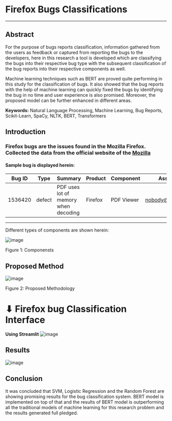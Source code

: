 # Firefox Bugs Classifications
----
## Abstract
For the purpose of bugs reports classification, information gathered from the users as feedback or captured from reporting the bugs to the developers, here in this research a tool is developed which are classifying the bugs into their respective bug type with the subsequent classification of the bug reports into their respective components as well. 

Machine learning techniques such as BERT are proved quite performing in this study for the classification of bugs. It also showed that the bug reports with the help of machine learning can quickly fixed the bugs by identifying the bug in no time and user experience is also promised. Moreover, the proposed model can be further enhanced in different areas. 

**Keywords:** Natural Language Processing, Machine Learning, Bug Reports, Scikit-Learn, SpaCy, NLTK, BERT, Transformers

## Introduction
### Firefox bugs are the issues found in the Mozilla Firefox. Collected the data from the official website of the [Mozilla](https://bugzilla.mozilla.org/describecomponents.cgi)
#### Sample bug is displayed herein:

|Bug ID |	Type	| Summary	| Product	| Component |	Assignee |Status	| Resolution	| Updated
| --- |---| --- | --- | --- | --- | --- | --- | --- |
| 1536420	 | defect |	PDF uses lot of memory when decoding	| Firefox |	PDF Viewer	| nobody@mozilla.org	| UNCONFIRMED	| --- |	4/15/2022 21:22 |

---
Different types of components are shown herein:

  ![image](https://user-images.githubusercontent.com/25382680/211309632-be522684-4608-48d4-aff4-ee53d0f9741c.png)
  
  Figure 1: Componensts

## Proposed Method
![image](https://user-images.githubusercontent.com/25382680/211313493-64ebb374-ebfd-44bc-b44d-5ffe857528de.png)

Figure 2: Proposed Methodology
# ⬇ Firefox bug Classification Interface
**Using Streamlit**
![image](https://user-images.githubusercontent.com/25382680/189362485-354dffb9-8784-4287-a936-73f64e999c67.png)

## Results
![image](https://user-images.githubusercontent.com/25382680/211314729-072c5665-c780-4de5-a749-010cb6ebc6cb.png)

## Conclusion
It was concluded that SVM, Logistic Regression and the Random Forest are showing promising results for the bug classification system. BERT model is implemented on top of that and the results of BERT model is outperforming all the traditional models of machine learning for this research problem and the results generated full pledged. 

